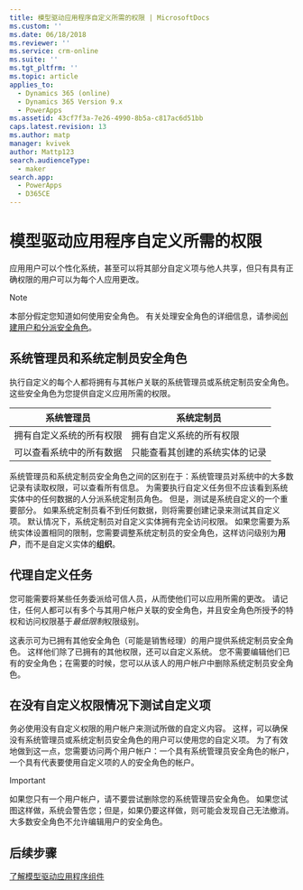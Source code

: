 ```yaml
---
title: 模型驱动应用程序自定义所需的权限 | MicrosoftDocs
ms.custom: ''
ms.date: 06/18/2018
ms.reviewer: ''
ms.service: crm-online
ms.suite: ''
ms.tgt_pltfrm: ''
ms.topic: article
applies_to:
  - Dynamics 365 (online)
  - Dynamics 365 Version 9.x
  - PowerApps
ms.assetid: 43cf7f3a-7e26-4990-8b5a-c817ac6d51bb
caps.latest.revision: 13
ms.author: matp
manager: kvivek
author: Mattp123
search.audienceType:
  - maker
search.app:
  - PowerApps
  - D365CE
---
```

# <a name="privileges-required-for-model-driven-app-customization"></a>模型驱动应用程序自定义所需的权限

应用用户可以个性化系统，甚至可以将其部分自定义项与他人共享，但只有具有正确权限的用户可以为每个人应用更改。  
  
> [!NOTE]
>  本部分假定您知道如何使用安全角色。 有关处理安全角色的详细信息，请参阅[创建用户和分派安全角色](https://docs.microsoft.com/dynamics365/customer-engagement/admin/create-users-assign-online-security-roles)。  
  
<a name="BKMK_SysAdminAndSysCustomizer"></a>   
## <a name="system-administrator-and-system-customizer-security-roles"></a>系统管理员和系统定制员安全角色  
 执行自定义的每个人都将拥有与其帐户关联的系统管理员或系统定制员安全角色。 这些安全角色为您提供自定义应用所需的权限。  
  
|系统管理员|系统定制员|  
|--------------------------|-----------------------|  
|拥有自定义系统的所有权限|拥有自定义系统的所有权限|  
|可以查看系统中的所有数据|只能查看其创建的系统实体的记录|  
  
 系统管理员和系统定制员安全角色之间的区别在于：系统管理员对系统中的大多数记录有读取权限，可以查看所有信息。 为需要执行自定义任务但不应该看到系统实体中的任何数据的人分派系统定制员角色。 但是，测试是系统自定义的一个重要部分。 如果系统定制员看不到任何数据，则将需要创建记录来测试其自定义项。 默认情况下，系统定制员对自定义实体拥有完全访问权限。 如果您需要为系统实体设置相同的限制，您需要调整系统定制员的安全角色，这样访问级别为**用户**，而不是自定义实体的**组织**。  
  
<a name="BKMK_DelegatingCustomizationTasks"></a>   
## <a name="delegate-customization-tasks"></a>代理自定义任务  
 您可能需要将某些任务委派给可信人员，从而使他们可以应用所需的更改。 请记住，任何人都可以有多个与其用户帐户关联的安全角色，并且安全角色所授予的特权和访问权限基于*最低限制*权限级别。  
  
 这表示可为已拥有其他安全角色（可能是销售经理）的用户提供系统定制员安全角色。 这样他们除了已拥有的其他权限，还可以自定义系统。 您不需要编辑他们已有的安全角色；在需要的时候，您可以从该人的用户帐户中删除系统定制员安全角色。  
  
<a name="BKMK_UsingTwoUserAccounts"></a>   
## <a name="test-customizations-without-customization-privileges"></a>在没有自定义权限情况下测试自定义项  
 务必使用没有自定义权限的用户帐户来测试所做的自定义内容。 这样，可以确保没有系统管理员或系统定制员安全角色的用户可以使用您的自定义项。 为了有效地做到这一点，您需要访问两个用户帐户：一个具有系统管理员安全角色的帐户，一个具有代表要使用自定义项的人的安全角色的帐户。  
  
> [!IMPORTANT]
>  如果您只有一个用户帐户，请不要尝试删除您的系统管理员安全角色。 如果您试图这样做，系统会警告您；但是，如果仍要这样做，则可能会发现自己无法撤消。 大多数安全角色不允许编辑用户的安全角色。  
  
## <a name="next-steps"></a>后续步骤  
[了解模型驱动应用程序组件](model-driven-app-components.md)

